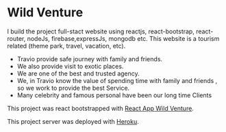 # Wild Venture

I build the project full-stact website using reactjs, react-bootstrap, react-router, nodeJs, firebase,expressJs, mongodb etc. This website is a tourism related (theme park, travel, vacation, etc).

* Travio provide safe journey with family and friends.
* We also provide visit to exotic places.
* We are one of the best and trusted agency.
* We, in Travio know the value of spending time with family and friends , so we work to provide the best Service.
* Many celebrity and famous personal have been our long time Clients


This project was react bootstrapped with [React App Wild Venture](https://wild-venture-9fd48.web.app/).

This project server was deployed with [Heroku](https://obscure-sierra-26455.herokuapp.com/).



